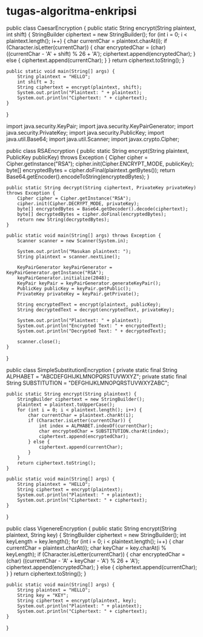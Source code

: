 # tugas-algoritma-enkripsi

public class CaesarEncryption {
    public static String encrypt(String plaintext, int shift) {
        StringBuilder ciphertext = new StringBuilder();
        for (int i = 0; i < plaintext.length(); i++) {
            char currentChar = plaintext.charAt(i);
            if (Character.isLetter(currentChar)) {
                char encryptedChar = (char) ((currentChar - 'A' + shift) % 26 + 'A');
                ciphertext.append(encryptedChar);
            } else {
                ciphertext.append(currentChar);
            }
        }
        return ciphertext.toString();
    }

    public static void main(String[] args) {
        String plaintext = "HELLO";
        int shift = 3;
        String ciphertext = encrypt(plaintext, shift);
        System.out.println("Plaintext: " + plaintext);
        System.out.println("Ciphertext: " + ciphertext);
    }
}


import java.security.KeyPair;
import java.security.KeyPairGenerator;
import java.security.PrivateKey;
import java.security.PublicKey;
import java.util.Base64;
import java.util.Scanner;
import javax.crypto.Cipher;

public class RSAEncryption {
    public static String encrypt(String plaintext, PublicKey publicKey) throws Exception {
        Cipher cipher = Cipher.getInstance("RSA");
        cipher.init(Cipher.ENCRYPT_MODE, publicKey);
        byte[] encryptedBytes = cipher.doFinal(plaintext.getBytes());
        return Base64.getEncoder().encodeToString(encryptedBytes);
    }

    public static String decrypt(String ciphertext, PrivateKey privateKey) throws Exception {
        Cipher cipher = Cipher.getInstance("RSA");
        cipher.init(Cipher.DECRYPT_MODE, privateKey);
        byte[] encryptedBytes = Base64.getDecoder().decode(ciphertext);
        byte[] decryptedBytes = cipher.doFinal(encryptedBytes);
        return new String(decryptedBytes);
    }

    public static void main(String[] args) throws Exception {
        Scanner scanner = new Scanner(System.in);

        System.out.println("Masukan plaintext: ");
        String plaintext = scanner.nextLine();

        KeyPairGenerator keyPairGenerator = KeyPairGenerator.getInstance("RSA");
        keyPairGenerator.initialize(2048);
        KeyPair keyPair = keyPairGenerator.generateKeyPair();
        PublicKey publicKey = keyPair.getPublic();
        PrivateKey privateKey = keyPair.getPrivate();

        String encryptedText = encrypt(plaintext, publicKey);
        String decryptedText = decrypt(encryptedText, privateKey);

        System.out.println("Plaintext: " + plaintext);
        System.out.println("Encrypted Text: " + encryptedText);
        System.out.println("Decrypted Text: " + decryptedText);

        scanner.close();
    }
}


public class SimpleSubstitutionEncryption {
    private static final String ALPHABET = "ABCDEFGHIJKLMNOPQRSTUVWXYZ";
    private static final String SUBSTITUTION = "DEFGHIJKLMNOPQRSTUVWXYZABC";

    public static String encrypt(String plaintext) {
        StringBuilder ciphertext = new StringBuilder();
        plaintext = plaintext.toUpperCase();
        for (int i = 0; i < plaintext.length(); i++) {
            char currentChar = plaintext.charAt(i);
            if (Character.isLetter(currentChar)) {
                int index = ALPHABET.indexOf(currentChar);
                char encryptedChar = SUBSTITUTION.charAt(index);
                ciphertext.append(encryptedChar);
            } else {
                ciphertext.append(currentChar);
            }
        }
        return ciphertext.toString();
    }

    public static void main(String[] args) {
        String plaintext = "HELLO";
        String ciphertext = encrypt(plaintext);
        System.out.println("Plaintext: " + plaintext);
        System.out.println("Ciphertext: " + ciphertext);
    }
}


public class VigenereEncryption {
    public static String encrypt(String plaintext, String key) {
        StringBuilder ciphertext = new StringBuilder();
        int keyLength = key.length();
        for (int i = 0; i < plaintext.length(); i++) {
            char currentChar = plaintext.charAt(i);
            char keyChar = key.charAt(i % keyLength);
            if (Character.isLetter(currentChar)) {
                char encryptedChar = (char) ((currentChar - 'A' + keyChar - 'A') % 26 + 'A');
                ciphertext.append(encryptedChar);
            } else {
                ciphertext.append(currentChar);
            }
        }
        return ciphertext.toString();
    }

    public static void main(String[] args) {
        String plaintext = "HELLO";
        String key = "KEY";
        String ciphertext = encrypt(plaintext, key);
        System.out.println("Plaintext: " + plaintext);
        System.out.println("Ciphertext: " + ciphertext);
    }
}
